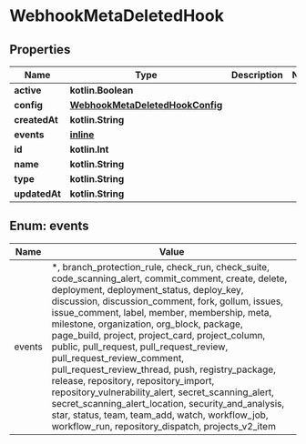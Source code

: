
# WebhookMetaDeletedHook

## Properties
Name | Type | Description | Notes
------------ | ------------- | ------------- | -------------
**active** | **kotlin.Boolean** |  | 
**config** | [**WebhookMetaDeletedHookConfig**](WebhookMetaDeletedHookConfig.md) |  | 
**createdAt** | **kotlin.String** |  | 
**events** | [**inline**](#kotlin.collections.List&lt;Events&gt;) |  | 
**id** | **kotlin.Int** |  | 
**name** | **kotlin.String** |  | 
**type** | **kotlin.String** |  | 
**updatedAt** | **kotlin.String** |  | 


<a id="kotlin.collections.List<Events>"></a>
## Enum: events
Name | Value
---- | -----
events | *, branch_protection_rule, check_run, check_suite, code_scanning_alert, commit_comment, create, delete, deployment, deployment_status, deploy_key, discussion, discussion_comment, fork, gollum, issues, issue_comment, label, member, membership, meta, milestone, organization, org_block, package, page_build, project, project_card, project_column, public, pull_request, pull_request_review, pull_request_review_comment, pull_request_review_thread, push, registry_package, release, repository, repository_import, repository_vulnerability_alert, secret_scanning_alert, secret_scanning_alert_location, security_and_analysis, star, status, team, team_add, watch, workflow_job, workflow_run, repository_dispatch, projects_v2_item



